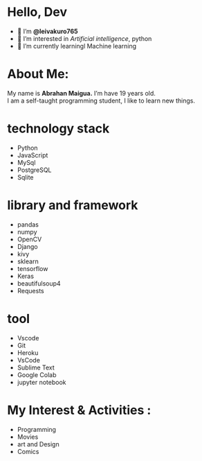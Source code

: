 # Hello, Dev


- 👋 I’m **@leivakuro765**
- 👀 I’m interested in <i>Artificial intelligence</i>, python 
- 🌱 I’m currently learningl Machine learning
<!--- - 💞️ I’m looking to collaborate on ... --->


# About Me:
 
 My name is **Abrahan Maigua.** I’m have 19 years old.<br>
 I am a self-taught programming student, I like to learn new things.

# technology stack
- Python
- JavaScript
- MySql
- PostgreSQL
- Sqlite
# library and framework 
- pandas
- numpy
- OpenCV
- Django
- kivy
- sklearn
- tensorflow 
- Keras
- beautifulsoup4
- Requests

# tool
- Vscode
- Git
- Heroku
- VsCode
- Sublime Text
- Google Colab
- jupyter notebook
    
# My Interest & Activities : 

- Programming
- Movies
- art and Design
- Comics

<!---

<p align="center">
<a href="https://github.com/knightbearr">
  <img height="150em" src="https://github-readme-stats-eight-theta.vercel.app/api?username=knightbearr&show_icons=true&theme=bear&include_all_commits=true&count_private=true"/>
  <img height="150em" src="https://github-readme-stats-eight-theta.vercel.app/api/top-langs/?username=knightbearr&layout=compact&langs_count=8&theme=bear"/>
</a>

 ![GitHub Activity Graph](https://activity-graph.herokuapp.com/graph?username=knightbearr&theme=github)
 
  <p align="center">
leivakuro765/leivakuro765 is a ✨ special ✨ repository because its `README.md` (this file) appears on your GitHub profile.
You can click the Preview link to take a look at your changes.
